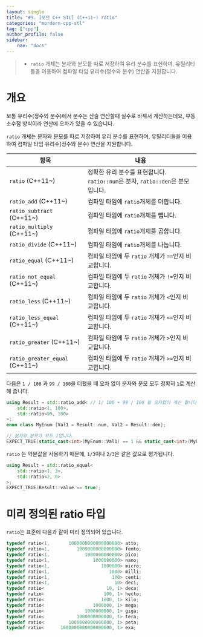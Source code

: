 ```yaml
---
layout: single
title: "#9. [모던 C++ STL] (C++11~) ratio"
categories: "mordern-cpp-stl"
tag: ["cpp"]
author_profile: false
sidebar: 
    nav: "docs"
---
```


> * `ratio` 개체는 분자와 분모를 따로 저장하여 유리 분수를 표현하며, 유틸리티들을 이용하여 컴파일 타임 유리수(정수와 분수) 연산을 지원합니다.

# 개요

보통 유리수(정수와 분수)에서 분수는 산술 연산할때 실수로 바꿔서 계산하는데요, 부동 소수점 방식이라 연산에 오차가 있을 수 있습니다.

`ratio` 개체는 분자와 분모를 따로 저장하여 유리 분수를 표현하며, 유틸리티들을 이용하여 컴파일 타임 유리수(정수와 분수) 연산을 지원합니다.

|항목|내용|
|--|--|
|`ratio` (C++11~)|정확한 유리 분수를 표현합니다. `ratio::num`은 분자, `ratio::den`은 분모입니다.|
|`ratio_add` (C++11~)|컴파일 타임에 `ratio`개체를 더합니다.|
|`ratio_subtract` (C++11~)|컴파일 타임에 `ratio`개체를 뺍니다.|
|`ratio_multiply` (C++11~)|컴파일 타임에 `ratio`개체를 곱합니다.|
|`ratio_divide` (C++11~)|컴파일 타임에 `ratio`개체를 나눕니다.|
|`ratio_equal` (C++11~)|컴파일 타임에 두 `ratio` 개체가 `==`인지 비교합니다.|
|`ratio_not_equal` (C++11~)|컴파일 타임에 두 `ratio` 개체가 `!=`인지 비교합니다.|
|`ratio_less` (C++11~)|컴파일 타임에 두 `ratio` 개체가 `<`인지 비교합니다.|
|`ratio_less_equal` (C++11~)|컴파일 타임에 두 `ratio` 개체가 `<=`인지 비교합니다.|
|`ratio_greater` (C++11~)|컴파일 타임에 두 `ratio` 개체가 `>`인지 비교합니다.|
|`ratio_greater_equal` (C++11~)|컴파일 타임에 두 `ratio` 개체가 `>=`인지 비교합니다.|

다음은 `1 / 100` 과 `99 / 100`을 더했을 때 오차 없이 분자와 분모 모두 정확히 `1`로 계산해 줍니다.

```cpp
using Result = std::ratio_add< // 1/ 100 + 99 / 100 을 오차없이 계산 합니다.
    std::ratio<1, 100>, 
    std::ratio<99, 100>
>;
enum class MyEnum {Val1 = Result::num, Val2 = Result::den};

// 분자와 분모가 모두 1입니다.
EXPECT_TRUE(static_cast<int>(MyEnum::Val1) == 1 && static_cast<int>(MyEnum::Val2) == 1);
```

`ratio` 는 약분값을 사용하기 때문에, `1/3`이나 `2/3`은 같은 값으로 평가됩니다.

```cpp
using Result = std::ratio_equal<
    std::ratio<1, 3>, 
    std::ratio<2, 6>
>;
EXPECT_TRUE(Result::value == true);
```

# 미리 정의된 ratio 타입

`ratio`는 표준에 다음과 같이 미리 정의되어 있습니다.

```cpp
typedef ratio<1,       1000000000000000000> atto;
typedef ratio<1,          1000000000000000> femto;
typedef ratio<1,             1000000000000> pico;
typedef ratio<1,                1000000000> nano;
typedef ratio<1,                   1000000> micro;
typedef ratio<1,                      1000> milli;
typedef ratio<1,                       100> centi;
typedef ratio<1,                        10> deci;
typedef ratio<                       10, 1> deca;
typedef ratio<                      100, 1> hecto;
typedef ratio<                     1000, 1> kilo;
typedef ratio<                  1000000, 1> mega;
typedef ratio<               1000000000, 1> giga;
typedef ratio<            1000000000000, 1> tera;
typedef ratio<         1000000000000000, 1> peta;
typedef ratio<      1000000000000000000, 1> exa;
```

